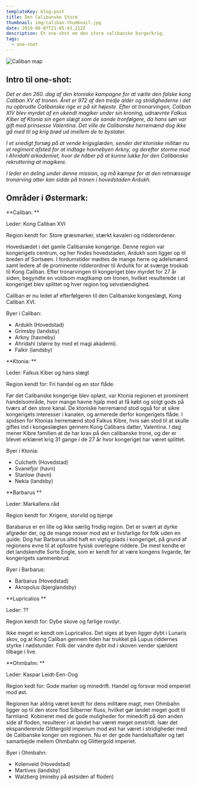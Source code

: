 ```yaml
---
templateKey: blog-post
title: Den Calibanske Storm
thumbnail: img/caliban-thumbnail.jpg
date: 2019-06-07T21:05:43.212Z
description: Et one-shot om den store calibanske borgerkrig.
tags:
  - one-shot
---
```

![Caliban map](/img/caliban-map.jpg)

## Intro til one-shot:

_Det er den 260. dag af den ktoniske kampagne for at vælte den falske kong Caliban XV af tronen. Året er 972 af den tredje alder og stridighederne i det nu opbrudte Calibanske rige er på sit højeste. Efter at tronarvingen, Caliban XIV blev myrdet af en ukendt magiker under sin kroning, udnævnte Falkus Kiber af Ktonia sin egen slægt som de sande tronfølgere, da hans søn var gift med prinsesse Valentina. Det ville de Calibanske herremænd dog ikke gå med til og krig brød ud imellem de to bystater._

_I et snedigt forsøg på at vende krigsglæden, sender det ktoniske militær nu et regiment afsted for at indtage havnebyen Arkny, og derefter storme mod i Ahridahl arkademiet, hvor de håber på at kunne lukke for den Calibanske rekruttering at magikere._

_I leder en deling under denne mission, og må kæmpe for at den retmæssige tronarving atter kan sidde på tronen i hovedstaden Ardukh._

## Områder i Østermark:

**Caliban:**

Leder: Kong Caliban XVI

Region kendt for: Store græsmarker, stærkt kavaleri og ridderordener.

Hovedsædet i det gamle Calibanske kongerige. Denne region var kongerigets centrum, og her findes  hovedstaden, Ardukh som ligger op til breden af Sortsøen. I fordumstider mødtes de mange herre og adelsmænd samt ledere af de prominente ridderordner til Arduhk for at sværge troskab til Kong Caliban. Efter tronarvingen til kongeriget blev myrdet for 27 år siden, begyndte en voldsom magtkamp om tronen, hvilket resulterede i at kongeriget blev splittet og hver region tog selvstændighed.

Caliban er nu ledet af efterfølgeren til den Calibanske kongeslægt, Kong Caliban XVI.

Byer i Caliban:

* Ardukh (Hovedstad)
* Grimsby (landsby)
* Arkny (havneby)
* Ahridahl (større by med et magi akademi).
* Falkir (landsby)



**Ktonia:**

Leder: Falkus Kiber og hans slægt

Region kendt for: Fri handel og en stor flåde.

Før det Calibanske kongerige blev opløst, var Ktonia regionen et prominent handelsområde, hvor mange havne hjalp med at få købt og solgt gods på tværs af den store kanal. De ktoniske herremænd stod også for at sikre kongerigets interesser i kanalen, og armerede derfor kongerigets flåde. I spidsen for Ktonias herremænd stod Falkus Kibre, hvis søn stod til at skulle giftes ind i kongeslægten gennem Kong Calibans datter, Valentina. I dag mener Kibre familien at de har krav på den calibanske trone, og der er blevet erklæret krig 31 gange i de 27 år hvor kongeriget har været splittet.

Byer i Ktonia:

* Culcheth (Hovedstad)
* Svanefjor (havn)
* Stanlow (havn)
* Nekia (landsby)



**Barbarus**

Leder: Markallens råd

Region kendt for: Krigere, storvild og bjerge

Barabarus er en lille og ikke særlig frodig region. Det er svært at dyrke afgrøder der, og de mange moser mod øst er livsfarlige for folk uden en guide. Dog har Barbarus altid haft en vigtig plads i kongeriget, på grund af regionens evne til at opfostre fysisk overlegne riddere. De mest kendte er det landskendte Sorte Engle, som er kendt for at være kongens livgarde, før kongerigets sammenbrud.

Byer i Barbarus:

* Barbarus (Hovedstad)
* Akropolus (bjerglandsby)



**Lupricalios**

Leder: ??

Region kendt for: Dybe skove og farlige rovdyr.

Ikke meget er kendt om Lupricalios. Det siges at byen ligger dybt i Lunaris skov, og at Kong Caliban gennem tiden har trukket på Lupus riddernes styrke i nødstunder. Folk der vandre dybt ind i skoven vender sjældent tilbage i live.



**Ohmbahn:**

Leder: Kaspar Leidt-Een-Oog

Region kedt for: Gode marker og minedrift. Handel og forsvar mod emperiet mod øst.

Regionen har aldrig været kendt for dens militære magt, men Ohmbahn ligger op til den store flod Silberner fluss, hvilket gør landet meget godt til farmland. Kobineret med de gode muligheder for minedrift på den anden side af floden, resulterer i at landet har været meget omstridt. Især det ekspanderende Glittergold imperium mod øst har været i stridigheder med de Calibanske konger om regionen. Nu er der gode handelsaftaler og tæt samarbejde mellem Ohmbahn og Glittergold imperiet.

Byer i Ohmbahn:

* Kolenveld (Hovedstad)
* Martives (landsby)
* Walzberg (mineby på østsiden af floden)
